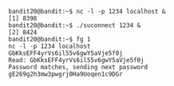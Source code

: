     bandit20@bandit:~$ nc -l -p 1234 localhost &
    [1] 8398
    bandit20@bandit:~$ ./suconnect 1234 &
    [2] 8424
    bandit20@bandit:~$ fg 1
    nc -l -p 1234 localhost
    GbKksEFF4yrVs6il55v6gwY5aVje5f0j
    Read: GbKksEFF4yrVs6il55v6gwY5aVje5f0j
    Password matches, sending next password
    gE269g2h3mw3pwgrj0Ha9Uoqen1c9DGr
